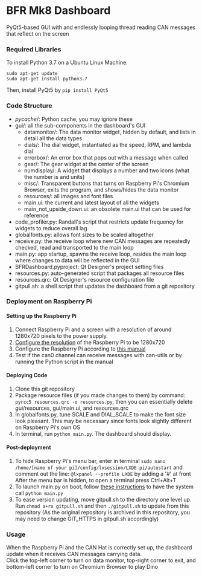 # BFR Mk8 Dashboard
PyQt5-based GUI with and endlessly looping thread reading CAN messages that reflect on the screen

### Required Libraries
To install Python 3.7 on a Ubuntu Linux Machine:
```
sudo apt-get update
sudo apt-get install python3.7
```
Then, install PyQt5 by `pip install PyQt5`

### Code Structure
- _pycache_/: Python cache, you may ignore these
- gui/: all the sub-components in the dashboard's GUI
  - datamonitor/: The data monitor widget, hidden by default, and lists in detail all the data types
  - dials/: The dial widget, instantiated as the speed, RPM, and lambda dial
  - errorbox/: An error box that pops out with a message when called
  - gear/: The gear widget at the center of the screen
  - numdisplay/: A widget that displays a number and two icons (what the number is and units)
  - misc/: Transparent buttons that turns on Raspberry Pi's Chromium Browser, exits the program, and shows/hides the data monitor
  - resources/: all images and font files
  - main.ui: the current and latest layout of all the widgets
  - main_not_upside_down.ui: an obsolete main.ui that can be used for reference
- code_profiler.py: Randall's script that restricts update frequency for widgets to reduce overall lag
- globalfonts.py: allows font sizes to be scaled altogether
- receive.py: the receive loop where new CAN messages are repeatedly checked, read and transported to the main loop
- main.py: app startup, spawns the receive loop, resides the main loop where changes to data will be reflected in the GUI
- BFRDashboard.pyproject: Qt Designer's project setting files
- resources.py: auto-generated script that packages all resource files
- resources.qrc: Qt Designer's resource configuration file
- gitpull.sh: a shell script that updates the dashboard from a git repository
 
### Deployment on Raspberry Pi
#### Setting up the Raspberry Pi
1. Connect Raspberry Pi and a screen with a resolution of around 1280x720 pixels to the power supply.
2. [Configure the resolution](https://raspberrytips.com/change-resolution-raspberry-pi/) of the Raspberry Pi to be 1280x720
3. Configure the Raspberry Pi according to [this manual](https://www.waveshare.com/w/upload/2/29/RS485-CAN-HAT-user-manuakl-en.pdf)
4. Test if the can0 channel can receive messages with can-utils or by running the Python script in the manual
#### Deploying Code
1. Clone this git repository
2. Package resource files (if you made changes to them) by command: `pyrcc5 resources.qrc -o resources.py`, then you can essentially delete gui/resources, gui/main.ui, and resources.qrc
3. In globalfonts.py, tune SCALE and DIAL_SCALE to make the font size look pleasant. This may be necessary since fonts look slightly different on Raspberry Pi's own OS
4. In terminal, run `python main.py`. The dashboard should display.
#### Post-deployment
1. To hide Raspberry Pi's menu bar, enter in terminal `sudo nano /home/[name of your pi]/config/lxsession/LXDE-pi/autostart` and comment out the line: `@lxpanel --profile LXDE` by adding a '#' at front  
   After the menu bar is hidden, to open a terminal press Ctrl+Alt+T
2. To launch main.py on boot, follow [these instructions](https://learn.sparkfun.com/tutorials/how-to-run-a-raspberry-pi-program-on-startup#method-2-autostart) to have the system call `python main.py`
3. To ease version updating, move gitpull.sh to the directory one level up. Run `chmod a+rx gitpull.sh` and then `./gitpull.sh` to update from this repository (As the original repository is archived in this repository, you may need to change GIT_HTTPS in gitpull.sh accordingly)

### Usage
When the Raspberry Pi and the CAN Hat is correctly set up, the dashboard update when it receives CAN messages carrying data.  
Click the top-left corner to turn on data monitor, top-right corner to exit, and bottom-left corner to turn on Chromium Browser to play Dino

